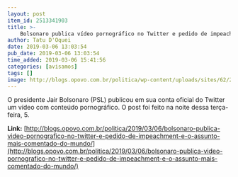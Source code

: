 ```yaml
---
layout: post
item_id: 2513341903
title: >-
    Bolsonaro publica vídeo pornográfico no Twitter e pedido de impeachment vira assunto mais comentado do mundo
author: Tatu D'Oquei
date: 2019-03-06 13:03:54
pub_date: 2019-03-06 13:03:54
time_added: 2019-03-06 15:41:56
categories: [avisamos]
tags: []
image: http://blogs.opovo.com.br/politica/wp-content/uploads/sites/62/2019/03/0603_PRINT_BOLSO-e1551877375543-300x301.png
---
```


O presidente Jair Bolsonaro (PSL) publicou em sua conta oficial do Twitter um vídeo com conteúdo pornográfico. O post foi feito na noite dessa terça-feira, 5.

**Link:** [http://blogs.opovo.com.br/politica/2019/03/06/bolsonaro-publica-video-pornografico-no-twitter-e-pedido-de-impeachment-e-o-assunto-mais-comentado-do-mundo/](http://blogs.opovo.com.br/politica/2019/03/06/bolsonaro-publica-video-pornografico-no-twitter-e-pedido-de-impeachment-e-o-assunto-mais-comentado-do-mundo/)

